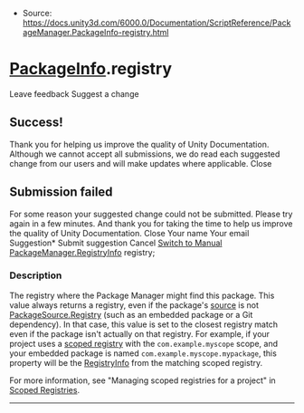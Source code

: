 * Source: https://docs.unity3d.com/6000.0/Documentation/ScriptReference/PackageManager.PackageInfo-registry.html

#  [PackageInfo](https://docs.unity3d.com/6000.0/Documentation/ScriptReference/PackageManager.PackageInfo.html).registry
Leave feedback
Suggest a change
## Success!
Thank you for helping us improve the quality of Unity Documentation. Although we cannot accept all submissions, we do read each suggested change from our users and will make updates where applicable.
Close
## Submission failed
For some reason your suggested change could not be submitted. Please <a>try again</a> in a few minutes. And thank you for taking the time to help us improve the quality of Unity Documentation.
Close
Your name Your email Suggestion* Submit suggestion
Cancel
[Switch to Manual](https://docs.unity3d.com/6000.0/Documentation/Manual/class-PackageManager.html "Go to PackageManager Component in the Manual")
[PackageManager.RegistryInfo](https://docs.unity3d.com/6000.0/Documentation/ScriptReference/PackageManager.RegistryInfo.html) registry; 
### Description
The registry where the Package Manager might find this package.
This value always returns a registry, even if the package's [source](https://docs.unity3d.com/6000.0/Documentation/ScriptReference/PackageManager.PackageInfo-source.html) is not [PackageSource.Registry](https://docs.unity3d.com/6000.0/Documentation/ScriptReference/PackageManager.PackageSource.Registry.html) (such as an embedded package or a Git dependency). In that case, this value is set to the closest registry match even if the package isn't actually on that registry. For example, if your project uses a [scoped registry](https://docs.unity3d.com/6000.0/Documentation/Manual/upm-scoped.html) with the `com.example.myscope` scope, and your embedded package is named `com.example.myscope.mypackage`, this property will be the [RegistryInfo](https://docs.unity3d.com/6000.0/Documentation/ScriptReference/PackageManager.RegistryInfo.html) from the matching scoped registry.  
  
For more information, see "Managing scoped registries for a project" in [Scoped Registries](https://docs.unity3d.com/6000.0/Documentation/Manual/upm-scoped.html). 
* * *
